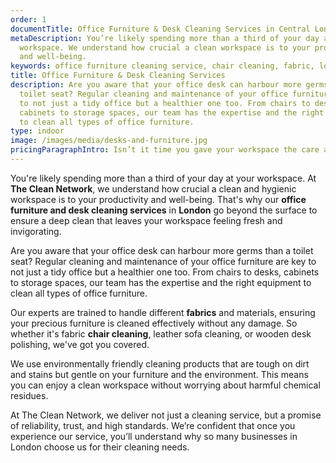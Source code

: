 ```yaml
---
order: 1
documentTitle: Office Furniture & Desk Cleaning Services in Central London - The Clean Network
metaDescription: You’re likely spending more than a third of your day at your
  workspace. We understand how crucial a clean workspace is to your productivity
  and well-being.
keywords: office furniture cleaning service, chair cleaning, fabric, london
title: Office Furniture & Desk Cleaning Services
description: Are you aware that your office desk can harbour more germs than a
  toilet seat? Regular cleaning and maintenance of your office furniture are key
  to not just a tidy office but a healthier one too. From chairs to desks,
  cabinets to storage spaces, our team has the expertise and the right equipment
  to clean all types of office furniture.
type: indoor
image: /images/media/desks-and-furniture.jpg
pricingParagraphIntro: Isn’t it time you gave your workspace the care and attention it deserves?
---
```

You're likely spending more than a third of your day at your workspace. At <strong>The Clean Network</strong>, we understand how crucial a clean and hygienic workspace is to your productivity and well-being. That's why our <strong>office furniture and desk cleaning services</strong> in <strong>London</strong> go beyond the surface to ensure a deep clean that leaves your workspace feeling fresh and invigorating.

Are you aware that your office desk can harbour more germs than a toilet seat? Regular cleaning and maintenance of your office furniture are key to not just a tidy office but a healthier one too. From chairs to desks, cabinets to storage spaces, our team has the expertise and the right equipment to clean all types of office furniture.

Our experts are trained to handle different <strong>fabrics</strong> and materials, ensuring your precious furniture is cleaned effectively without any damage. So whether it's fabric <strong>chair cleaning</strong>, leather sofa cleaning, or wooden desk polishing, we've got you covered.

We use environmentally friendly cleaning products that are tough on dirt and stains but gentle on your furniture and the environment. This means you can enjoy a clean workspace without worrying about harmful chemical residues.

At The Clean Network, we deliver not just a cleaning service, but a promise of reliability, trust, and high standards. We’re confident that once you experience our service, you’ll understand why so many businesses in London choose us for their cleaning needs.